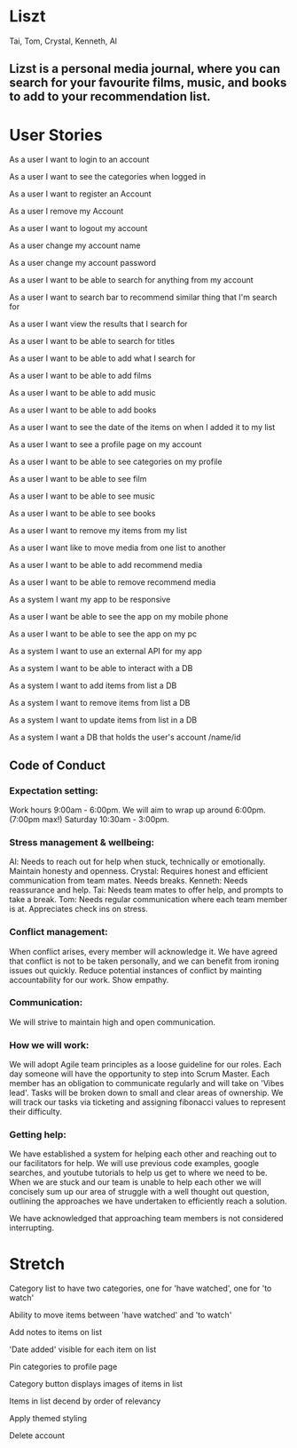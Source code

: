 # Liszt
Tai, Tom, Crystal, Kenneth, Al

## Lizst is a personal media journal, where you can search for your favourite films, music, and books to add to your recommendation list.

# User Stories
As a user I want to login to an account 

As a user I want to see the categories when logged in  

As a user I want to register an Account 

As a user I remove my Account  

As a user I want to logout my account	 

As a user change my account name 

As a user change my account password 

As a user I want to be able to search for anything from my account 

As a user I want to search bar to recommend similar thing that I'm search for  

As a user I want view the results that I search for  

As a user I want to be able to search for titles  

As a user I want to be able to add what I search for  

As a user I want to be able to add films 

As a user I want to be able to add music 

As a user I want to be able to add books 

As a user I want to see the date of the items on when I added it to my list 

As a user I want to see a profile page on my account 

As a user I want to be able to see categories on my profile 

As a user I want to be able to see film  

As a user I want to be able to see music 

As a user I want to be able to see books 

As a user I want to remove my items from my list  

As a user I want like to move media from one list to another 

As a user I want to be able to add recommend media  

As a user I want to be able to remove recommend media 

As a system I want my app to be responsive  

As a user I want be able to see the app on my mobile phone 

As a user I want to be able to see the app on my pc 

As a system I want to use an external API for my app 

As a system I want to be able to interact with a DB 

As a system I want to add items from list a DB  

As a system I want to remove items from list a DB 

As a system I want to update items from list in a DB 

As a system I want a DB that holds the user's account /name/id 


## Code of Conduct
### Expectation setting:

Work hours 9:00am - 6:00pm. We will aim to wrap up around 6:00pm. (7:00pm max!)
Saturday 10:30am - 3:00pm.

### Stress management & wellbeing:
Al: Needs to reach out for help when stuck, technically or emotionally. Maintain honesty and openness.
Crystal: Requires honest and efficient communication from team mates. Needs breaks.
Kenneth: Needs reassurance and help.
Tai: Needs team mates to offer help, and prompts to take a break.
Tom: Needs regular communication where each team member is at. Appreciates check ins on stress.

### Conflict management:
When conflict arises, every member will acknowledge it.
We have agreed that conflict is not to be taken personally, and we can benefit from ironing issues out quickly.
Reduce potential instances of conflict by mainting accountability for our work.
Show empathy.

### Communication:
We will strive to maintain high and open communication.

### How we will work:
We will adopt Agile team principles as a loose guideline for our roles. Each day someone will have the opportunity to step into Scrum Master. Each member has an obligation to communicate regularly and will take on 'Vibes lead'. Tasks will be broken down to small and clear areas of ownership. We will track our tasks via ticketing and assigning fibonacci values to represent their difficulty.

### Getting help:
We have established a system for helping each other and reaching out to our facilitators for help.
We will use previous code examples, google searches, and youtube tutorials to help us get to where we need to be.
When we are stuck and our team is unable to help each other we will concisely sum up our area of struggle with a well thought out question, outlining the approaches we have undertaken to efficiently reach a solution. 

We have acknowledged that approaching team members is not considered interrupting. 

# Stretch
Category list to have two categories, one for 'have watched', one for 'to watch'

Ability to move items between 'have watched' and 'to watch'

Add notes to items on list

'Date added' visible for each item on list

Pin categories to profile page

Category button displays images of items in list

Items in list decend by order of relevancy

Apply themed styling

Delete account
